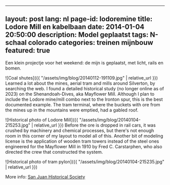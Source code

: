 <!--
SPDX-FileCopyrightText: 2024 EJ Broerse

SPDX-License-Identifier: CC-BY-NC-SA-4.0
-->

---
layout: post
lang: nl
page-id: lodoremine
title: Lodore Mill en kabelbaan
date: 2014-01-04 20:50:00
description: Model geplaatst
tags: N-schaal colorado
categories: treinen mijnbouw
featured: true
---

Een klein projectje voor het weekend: de mijn is geplaatst, met licht, rails en bomen.

![Coal shutes]({{ "/assets/img/blog/20140112-191109.jpg" | relative_url }})
Learned a lot about the mines, aerial tram and mills around Silverton, by searching the web. I found a detailed historical study (no longer online as of 2023) on the Shenandoah-Dives, aka Mayflower Mill. Although I plan to include the Lodore mine/mill combo next to the Ironton spur, this is the best documented example. The tram terminal, where the buckets with ore from the mines up in the mountains were emptied, had a gabled roof.

![Historical photo of Lodore Mill]({{ "/assets/img/blog/20140104-215253.jpg" | relative_url }})
Before the ore is dropped in rail cars, it was crushed by machinery and chemical processes,
but there's not enough room in this corner of my layout to model all of this. Another bit
of modeling license is the application of wooden tram towers instead of the steel ones
engineered for the Mayflower Mill in 1910 by Fred C. Carstarphen, who also directed the
crew that constructed the system.

![Historical photo of tram pylon]({{ "/assets/img/blog/20140104-215235.jpg" | relative_url }})

More info: [San Juan Historical Society](https://sanjuancountyhistoricalsociety.org/mayflower-mill.html#.UshwpH-9KSM)
